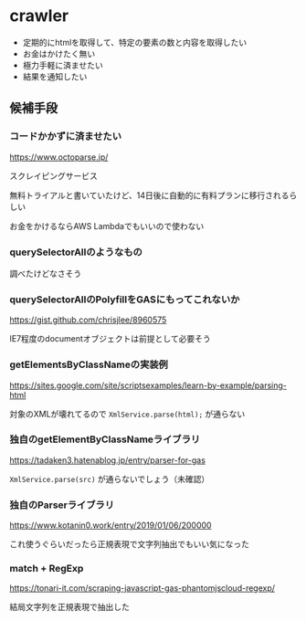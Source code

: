 # crawler

- 定期的にhtmlを取得して、特定の要素の数と内容を取得したい
- お金はかけたく無い
- 極力手軽に済ませたい
- 結果を通知したい

## 候補手段

### コードかかずに済ませたい

https://www.octoparse.jp/

スクレイピングサービス

無料トライアルと書いていたけど、14日後に自動的に有料プランに移行されるらしい

お金をかけるならAWS Lambdaでもいいので使わない

### querySelectorAllのようなもの

調べたけどなさそう

### querySelectorAllのPolyfillをGASにもってこれないか

https://gist.github.com/chrisjlee/8960575

IE7程度のdocumentオブジェクトは前提として必要そう

### getElementsByClassNameの実装例

https://sites.google.com/site/scriptsexamples/learn-by-example/parsing-html

対象のXMLが壊れてるので `XmlService.parse(html);` が通らない

### 独自のgetElementByClassNameライブラリ

https://tadaken3.hatenablog.jp/entry/parser-for-gas

`XmlService.parse(src)` が通らないでしょう（未確認）

### 独自のParserライブラリ

https://www.kotanin0.work/entry/2019/01/06/200000

これ使うぐらいだったら正規表現で文字列抽出でもいい気になった

### match + RegExp

https://tonari-it.com/scraping-javascript-gas-phantomjscloud-regexp/

結局文字列を正規表現で抽出した
